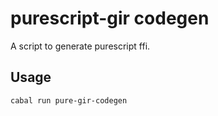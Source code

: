 # purescript-gir codegen

A script to generate purescript ffi.

## Usage

```shell
cabal run pure-gir-codegen
```
